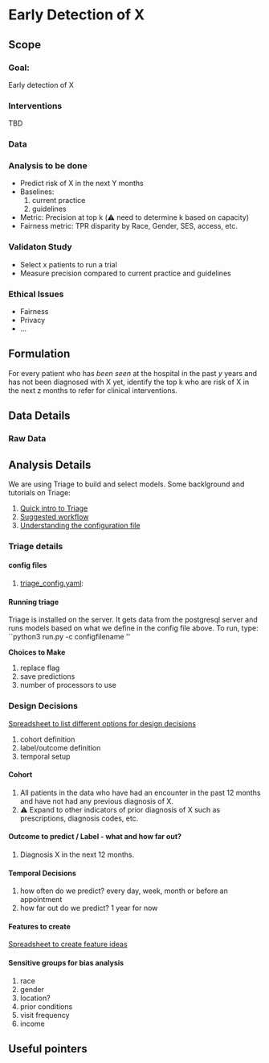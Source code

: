 # Early Detection of X
## Scope
### Goal: 
Early detection of X

### Interventions
TBD

### Data

### Analysis to be done
- Predict risk of X in the next Y months
- Baselines: 
  1. current practice
  2. guidelines
- Metric: Precision at top k (:warning: need to determine k based on capacity)
- Fairness metric: TPR disparity by Race, Gender, SES, access, etc.

### Validaton Study
- Select x patients to run a trial
- Measure precision compared to current practice and guidelines

### Ethical Issues
- Fairness
- Privacy
- ...

## Formulation
For every patient who has *been seen* at the hospital in the past *y* years and  has not been diagnosed with X yet, identify the top k who are risk of X in the next z months to refer for clinical interventions. 

## Data Details
### Raw Data

## Analysis Details
We are using Triage to build and select models. Some backlground and tutorials on Triage:
1. [Quick intro to Triage](https://dssg.github.io/triage/quickstart/)
2. [Suggested workflow](https://dssg.github.io/triage/triage_project_workflow/)
3. [Understanding the configuration file](https://dssg.github.io/triage/experiments/experiment-config/#experiment-configuration)
  

### Triage details
#### config files
1. [triage_config.yaml](triage/triage_config.yaml): 

#### Running triage
Triage is installed on the server. It gets data from the postgresql server and runs models based on what we define in the config file above.
To run, type:
``python3 run.py -c configfilename ''

**Choices to Make**
1. replace flag
2. save predictions
3. number of processors to use

### Design Decisions
[Spreadsheet to list different options for design decisions](https://docs.google.com/spreadsheets/d/1NNBnxjeZ1ELEeLgSiNWq1riM1Q7tQL9vgUpvd7FgPzY/edit#gid=0)
1. cohort definition
2. label/outcome definition
3. temporal setup

#### Cohort
1. All patients in the data who have had an encounter in the past 12 months and have not had any previous diagnosis of X. 
3. :warning: Expand to other indicators of prior diagnosis of X such as prescriptions, diagnosis codes, etc.

#### Outcome to predict / Label - what and how far out?
1. Diagnosis X in the next 12 months. 

#### Temporal Decisions
1. how often do we predict? every day, week, month or before an appointment
2. how far out do we predict? 1 year for now

#### Features to create
[Spreadsheet to create feature ideas](https://docs.google.com)

#### Sensitive groups for bias analysis
1. race
2. gender
3. location?
4. prior conditions
5. visit frequency
6. income


## Useful pointers
